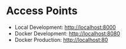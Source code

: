 # Access Points

* Local Development: [http://localhost:8000](http://localhost:8000/)
* Docker Development: [http://localhost:8080](http://localhost:8080/)
* Docker Production: [http://localhost:80](http://localhost/)
